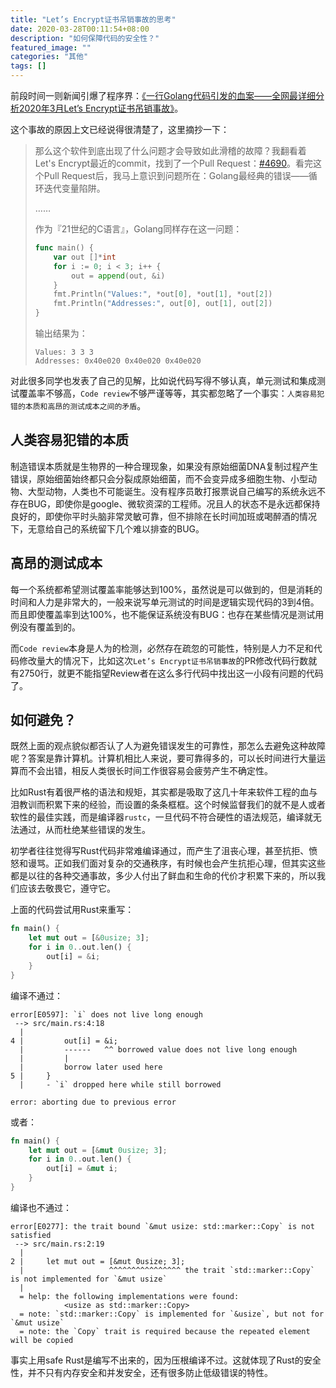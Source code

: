 ```yaml
---
title: "Let’s Encrypt证书吊销事故的思考"
date: 2020-03-28T00:11:54+08:00
description: "如何保障代码的安全性？"
featured_image: ""
categories: "其他"
tags: []
---
```


前段时间一则新闻引爆了程序界：[《一行Golang代码引发的血案——全网最详细分析2020年3月Let’s Encrypt证书吊销事故》](https://zhuanlan.zhihu.com/p/111639968)。

这个事故的原因上文已经说得很清楚了，这里摘抄一下：

> 那么这个软件到底出现了什么问题才会导致如此滑稽的故障？我翻看着Let's Encrypt最近的commit，找到了一个Pull Request：[#4690](https://github.com/letsencrypt/boulder/pull/4690/files)。看完这个Pull Request后，我马上意识到问题所在：Golang最经典的错误——循环迭代变量陷阱。
>
> ……
> 
> 作为『21世纪的C语言』，Golang同样存在这一问题：
> 
> ```go
> func main() {
>     var out []*int
>     for i := 0; i < 3; i++ {
>         out = append(out, &i)
>     }
>     fmt.Println("Values:", *out[0], *out[1], *out[2])
>     fmt.Println("Addresses:", out[0], out[1], out[2])
> }
> ```
> 输出结果为：
> ```
> Values: 3 3 3
> Addresses: 0x40e020 0x40e020 0x40e020
> ```

对此很多同学也发表了自己的见解，比如说代码写得不够认真，单元测试和集成测试覆盖率不够高，`Code review`不够严谨等等，其实都忽略了一个事实：`人类容易犯错的本质和高昂的测试成本之间的矛盾`。

## 人类容易犯错的本质

制造错误本质就是生物界的一种合理现象，如果没有原始细菌DNA复制过程产生错误，原始细菌始终都只会分裂成原始细菌，而不会变异成多细胞生物、小型动物、大型动物，人类也不可能诞生。没有程序员敢打报票说自己编写的系统永远不存在BUG，即使你是google、微软资深的工程师。况且人的状态不是永远都保持良好的，即使你平时头脑非常灵敏可靠，但不排除在长时间加班或喝醉酒的情况下，无意给自己的系统留下几个难以排查的BUG。

## 高昂的测试成本

每一个系统都希望测试覆盖率能够达到100%，虽然说是可以做到的，但是消耗的时间和人力是非常大的，一般来说写单元测试的时间是逻辑实现代码的3到4倍。而且即使覆盖率到达100%，也不能保证系统没有BUG：也存在某些情况是测试用例没有覆盖到的。

而`Code review`本身是人为的检测，必然存在疏忽的可能性，特别是人力不足和代码修改量大的情况下，比如这次`Let’s Encrypt证书吊销事故`的PR修改代码行数就有2750行，就更不能指望Review者在这么多行代码中找出这一小段有问题的代码了。

## 如何避免？

既然上面的观点貌似都否认了人为避免错误发生的可靠性，那怎么去避免这种故障呢？答案是靠计算机。计算机相比人来说，要可靠得多的，可以长时间进行大量运算而不会出错，相反人类很长时间工作很容易会疲劳产生不确定性。

比如Rust有着很严格的语法和规矩，其实都是吸取了这几十年来软件工程的血与泪教训而积累下来的经验，而设置的条条框框。这个时候监督我们的就不是人或者软性的最佳实践，而是编译器`rustc`，一旦代码不符合硬性的语法规范，编译就无法通过，从而杜绝某些错误的发生。

初学者往往觉得写Rust代码非常难编译通过，而产生了沮丧心理，甚至抗拒、愤怒和谩骂。正如我们面对复杂的交通秩序，有时候也会产生抗拒心理，但其实这些都是以往的各种交通事故，多少人付出了鲜血和生命的代价才积累下来的，所以我们应该去敬畏它，遵守它。

上面的代码尝试用Rust来重写：

```rust
fn main() {
    let mut out = [&0usize; 3];
    for i in 0..out.len() {
        out[i] = &i;
    }
}
```

编译不通过：

```
error[E0597]: `i` does not live long enough
 --> src/main.rs:4:18
  |
4 |         out[i] = &i;
  |         ------   ^^ borrowed value does not live long enough
  |         |
  |         borrow later used here
5 |     }
  |     - `i` dropped here while still borrowed

error: aborting due to previous error
```

或者：

```rust
fn main() {
    let mut out = [&mut 0usize; 3];
    for i in 0..out.len() {
        out[i] = &mut i;
    }
}
```

编译也不通过：

```
error[E0277]: the trait bound `&mut usize: std::marker::Copy` is not satisfied
 --> src/main.rs:2:19
  |
2 |     let mut out = [&mut 0usize; 3];
  |                   ^^^^^^^^^^^^^^^^ the trait `std::marker::Copy` is not implemented for `&mut usize`
  |
  = help: the following implementations were found:
            <usize as std::marker::Copy>
  = note: `std::marker::Copy` is implemented for `&usize`, but not for `&mut usize`
  = note: the `Copy` trait is required because the repeated element will be copied
```

事实上用safe Rust是编写不出来的，因为压根编译不过。这就体现了Rust的安全性，并不只有内存安全和并发安全，还有很多防止低级错误的特性。
